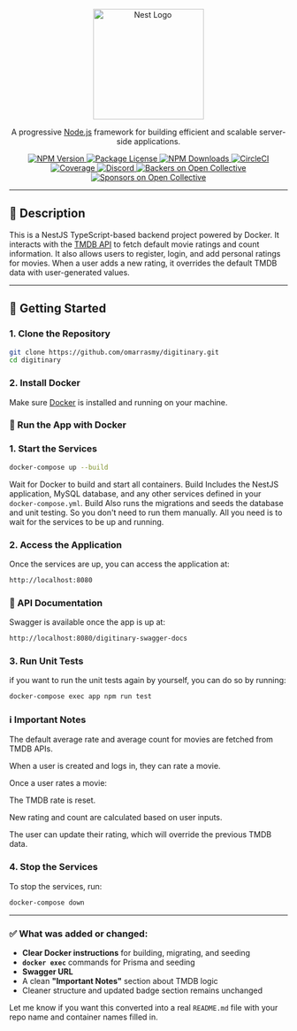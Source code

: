 <p align="center">
  <a href="http://nestjs.com/" target="blank">
    <img src="https://nestjs.com/img/logo-small.svg" width="200" alt="Nest Logo" />
  </a>
</p>

<p align="center">
  A progressive <a href="http://nodejs.org" target="_blank">Node.js</a> framework for building efficient and scalable server-side applications.
</p>

<p align="center">
  <a href="https://www.npmjs.com/~nestjscore" target="_blank">
    <img src="https://img.shields.io/npm/v/@nestjs/core.svg" alt="NPM Version" />
  </a>
  <a href="https://www.npmjs.com/~nestjscore" target="_blank">
    <img src="https://img.shields.io/npm/l/@nestjs/core.svg" alt="Package License" />
  </a>
  <a href="https://www.npmjs.com/~nestjscore" target="_blank">
    <img src="https://img.shields.io/npm/dm/@nestjs/common.svg" alt="NPM Downloads" />
  </a>
  <a href="https://circleci.com/gh/nestjs/nest" target="_blank">
    <img src="https://img.shields.io/circleci/build/github/nestjs/nest/master" alt="CircleCI" />
  </a>
  <a href="https://coveralls.io/github/nestjs/nest?branch=master" target="_blank">
    <img src="https://coveralls.io/repos/github/nestjs/nest/badge.svg?branch=master#9" alt="Coverage" />
  </a>
  <a href="https://discord.gg/G7Qnnhy" target="_blank">
    <img src="https://img.shields.io/badge/discord-online-brightgreen.svg" alt="Discord"/>
  </a>
  <a href="https://opencollective.com/nest#backer" target="_blank">
    <img src="https://opencollective.com/nest/backers/badge.svg" alt="Backers on Open Collective" />
  </a>
  <a href="https://opencollective.com/nest#sponsor" target="_blank">
    <img src="https://opencollective.com/nest/sponsors/badge.svg" alt="Sponsors on Open Collective" />
  </a>
</p>

---

## 📝 Description

This is a NestJS TypeScript-based backend project powered by Docker. It interacts with the [TMDB API](https://developer.themoviedb.org/) to fetch default movie ratings and count information. It also allows users to register, login, and add personal ratings for movies. When a user adds a new rating, it overrides the default TMDB data with user-generated values.

---

## 🚀 Getting Started

### 1. Clone the Repository

```bash
git clone https://github.com/omarrasmy/digitinary.git
cd digitinary
```
### 2. Install Docker
Make sure <a href="https://www.docker.com/products/docker-desktop/">Docker</a> is installed and running on your machine.

### 🐳 Run the App with Docker

### 1. Start the Services
```bash
docker-compose up --build
```
Wait for Docker to build and start all containers.
Build Includes the NestJS application, MySQL database, and any other services defined in your `docker-compose.yml`.
Build Also runs the migrations and seeds the database and unit testing.
So you don't need to run them manually.
All you need is to wait for the services to be up and running.

### 2. Access the Application
Once the services are up, you can access the application at:
```bash
http://localhost:8080
```
### 📂 API Documentation
Swagger is available once the app is up at:
```bash
http://localhost:8080/digitinary-swagger-docs
```
### 3. Run Unit Tests
if you want to run the unit tests again by yourself, you can do so by running:
```bash
docker-compose exec app npm run test
```
### ℹ️ Important Notes
The default average rate and average count for movies are fetched from TMDB APIs.

When a user is created and logs in, they can rate a movie.

Once a user rates a movie:

The TMDB rate is reset.

New rating and count are calculated based on user inputs.

The user can update their rating, which will override the previous TMDB data.
### 4. Stop the Services
To stop the services, run:
```bash
docker-compose down
```


---

### ✅ What was added or changed:

- **Clear Docker instructions** for building, migrating, and seeding
- **`docker exec`** commands for Prisma and seeding
- **Swagger URL**
- A clean **"Important Notes"** section about TMDB logic
- Cleaner structure and updated badge section remains unchanged

Let me know if you want this converted into a real `README.md` file with your repo name and container names filled in.

